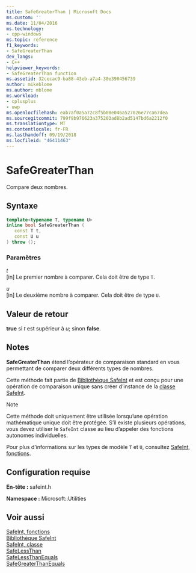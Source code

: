 ```yaml
---
title: SafeGreaterThan | Microsoft Docs
ms.custom: ''
ms.date: 11/04/2016
ms.technology:
- cpp-windows
ms.topic: reference
f1_keywords:
- SafeGreaterThan
dev_langs:
- C++
helpviewer_keywords:
- SafeGreaterThan function
ms.assetid: 32cecac9-ba88-43eb-a7a4-30e390456739
author: mikeblome
ms.author: mblome
ms.workload:
- cplusplus
- uwp
ms.openlocfilehash: eab7af0a5a72c8f5b08e046a527026e77ca67dea
ms.sourcegitcommit: 799f9b976623a375203ad8b2ad5147bd6a2212f0
ms.translationtype: MT
ms.contentlocale: fr-FR
ms.lasthandoff: 09/19/2018
ms.locfileid: "46411463"
---
```

# <a name="safegreaterthan"></a>SafeGreaterThan

Compare deux nombres.

## <a name="syntax"></a>Syntaxe

```cpp
template<typename T, typename U>
inline bool SafeGreaterThan (
   const T t,
   const U u
) throw ();
```

### <a name="parameters"></a>Paramètres

*t*<br/>
[in] Le premier nombre à comparer. Cela doit être de type `T`.

*u*<br/>
[in] Le deuxième nombre à comparer. Cela doit être de type `U`.

## <a name="return-value"></a>Valeur de retour

**true** si *t* est supérieur à *u*; sinon **false**.

## <a name="remarks"></a>Notes

**SafeGreaterThan** étend l’opérateur de comparaison standard en vous permettant de comparer deux différents types de nombres.

Cette méthode fait partie de [Bibliothèque SafeInt](../windows/safeint-library.md) et est conçu pour une opération de comparaison unique sans créer d’instance de la [classe SafeInt](../windows/safeint-class.md).

> [!NOTE]
> Cette méthode doit uniquement être utilisée lorsqu’une opération mathématique unique doit être protégée. S’il existe plusieurs opérations, vous devez utiliser le `SafeInt` classe au lieu d’appeler des fonctions autonomes individuelles.

Pour plus d’informations sur les types de modèle `T` et `U`, consultez [SafeInt, fonctions](../windows/safeint-functions.md).

## <a name="requirements"></a>Configuration requise

**En-tête :** safeint.h

**Namespace :** Microsoft::Utilities

## <a name="see-also"></a>Voir aussi

[SafeInt, fonctions](../windows/safeint-functions.md)<br/>
[Bibliothèque SafeInt](../windows/safeint-library.md)<br/>
[SafeInt, classe](../windows/safeint-class.md)<br/>
[SafeLessThan](../windows/safelessthan.md)<br/>
[SafeLessThanEquals](../windows/safelessthanequals.md)<br/>
[SafeGreaterThanEquals](../windows/safegreaterthanequals.md)